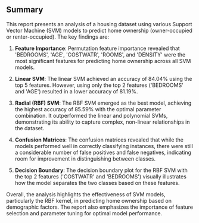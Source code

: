 ## Summary

This report presents an analysis of a housing dataset using various Support Vector Machine (SVM) models to predict home ownership (owner-occupied or renter-occupied). The key findings are:

1. **Feature Importance**: Permutation feature importance revealed that 'BEDROOMS', 'AGE', 'COSTWATR', 'ROOMS', and 'DENSITY' were the most significant features for predicting home ownership across all SVM models.

2. **Linear SVM**: The linear SVM achieved an accuracy of 84.04% using the top 5 features. However, using only the top 2 features ('BEDROOMS' and 'AGE') resulted in a lower accuracy of 81.19%.

3. **Radial (RBF) SVM**: The RBF SVM emerged as the best model, achieving the highest accuracy of 85.59% with the optimal parameter combination. It outperformed the linear and polynomial SVMs, demonstrating its ability to capture complex, non-linear relationships in the dataset.

4. **Confusion Matrices**: The confusion matrices revealed that while the models performed well in correctly classifying instances, there were still a considerable number of false positives and false negatives, indicating room for improvement in distinguishing between classes.

5. **Decision Boundary**: The decision boundary plot for the RBF SVM with the top 2 features ('COSTWATR' and 'BEDROOMS') visually illustrates how the model separates the two classes based on these features.

Overall, the analysis highlights the effectiveness of SVM models, particularly the RBF kernel, in predicting home ownership based on demographic factors. The report also emphasizes the importance of feature selection and parameter tuning for optimal model performance.
